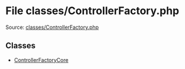 File classes/ControllerFactory.php
=========

Source: [classes/ControllerFactory.php](https://github.com/PrestaShop/PrestaShop/blob/1.5.6.2/classes/ControllerFactory.php)


Classes
-------

* [ControllerFactoryCore](class.ControllerFactoryCore.md)

